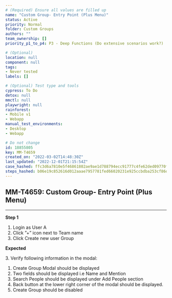 ```yaml
---
# (Required) Ensure all values are filled up
name: "Custom Group- Entry Point (Plus Menu)"
status: Active
priority: Normal
folder: Custom Groups
authors: ""
team_ownership: []
priority_p1_to_p4: P3 - Deep Functions (Do extensive scenarios work?)

# (Optional)
location: null
component: null
tags: 
- Never tested
labels: []

# (Optional) Test type and tools
cypress: To Do
detox: null
mmctl: null
playwright: null
rainforest: 
- Mobile v1
- Webapp
manual_test_environments: 
- Desktop
- Webapp

# Do not change
id: 18855805
key: MM-T4659
created_on: "2022-03-02T14:48:30Z"
last_updated: "2022-12-01T21:15:54Z"
case_hashed: ffc3d6a7810e5f46861802ae9ae1d788794ecc91777c4fe62ded09770f21ae66a5f1b4df9981fb2052150f2e5ea2c7b8
steps_hashed: b06e19c852616d012aaae7957781fed66020231e925ccbdba253cf86d957d084e2a6e6fe8996dc0b8faca13200405686
---
```


<!-- (Auto-generated) Based on frontmatter's "key" and "name" -->

## MM-T4659: Custom Group- Entry Point (Plus Menu)

---

**Step 1**

1. Login as User A
2. Click ”+” icon next to Team name
3. Click Create new user Group

**Expected**

3\. Verify following information in the modal:

1. Create Group Modal should be displayed
2. Two fields should be displayed i.e Name and Mention
3. Search People should be displayed under Add People section
4. Back button at the lower right corner of the modal should be displayed.
5. Create Group should be disabled
